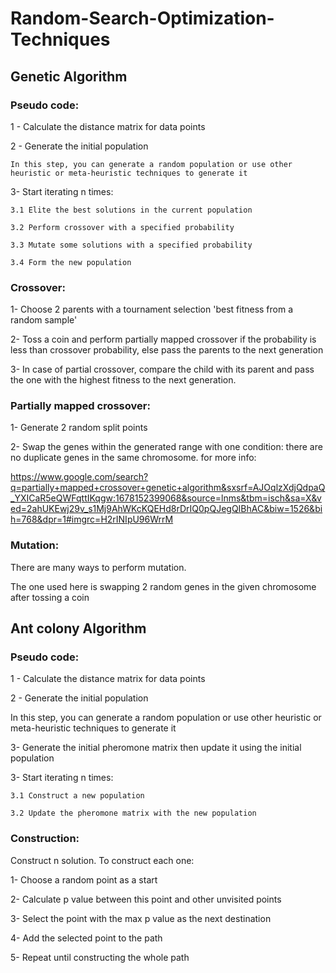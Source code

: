 # Random-Search-Optimization-Techniques

## Genetic Algorithm

### Pseudo code:

1 - Calculate the distance matrix for data points

2 - Generate the initial population
	
	In this step, you can generate a random population or use other heuristic or meta-heuristic techniques to generate it

3- Start iterating n times:

	3.1 Elite the best solutions in the current population
  
	3.2 Perform crossover with a specified probability
  
	3.3 Mutate some solutions with a specified probability
  
	3.4 Form the new population
  
  
### Crossover:

1- Choose 2 parents with a tournament selection 'best fitness from a random sample'

2- Toss a coin and perform partially mapped crossover if the probability is less than crossover probability, else pass the parents to the next generation

3- In case of partial crossover, compare the child with its parent and pass the one with the highest fitness to the next generation.


### Partially mapped crossover:

1- Generate 2 random split points

2- Swap the genes within the generated range with one condition: there are no duplicate genes in the same chromosome. for more info: 

https://www.google.com/search?q=partially+mapped+crossover+genetic+algorithm&sxsrf=AJOqlzXdjQdpaQ_YXICaR5eQWFqttIKqgw:1678152399068&source=lnms&tbm=isch&sa=X&ved=2ahUKEwj29v_s1Mj9AhWKcKQEHd8rDrIQ0pQJegQIBhAC&biw=1526&bih=768&dpr=1#imgrc=H2rINIpU96WrrM


### Mutation:

There are many ways to perform mutation.

The one used here is swapping 2 random genes in the given chromosome after tossing a coin



## Ant colony Algorithm

### Pseudo code:

1 - Calculate the distance matrix for data points

2 - Generate the initial population

In this step, you can generate a random population or use other heuristic or meta-heuristic techniques to generate it

3- Generate the initial pheromone matrix then update it using the initial population

3- Start iterating n times:

	3.1 Construct a new population

	3.2 Update the pheromone matrix with the new population
  

### Construction:

Construct n solution. To construct each one:

1- Choose a random point as a start

2- Calculate p value between this point and other unvisited points

3- Select the point with the max p value as the next destination

4- Add the selected point to the path 

5- Repeat until constructing the whole path

